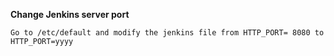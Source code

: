**Change Jenkins server port**

    Go to /etc/default and modify the jenkins file from HTTP_PORT= 8080 to HTTP_PORT=yyyy
